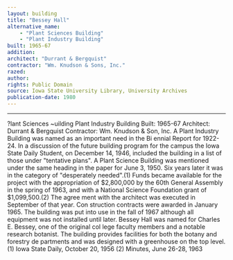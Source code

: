 ```yaml
---
layout: building
title: "Bessey Hall"
alternative_name: 
    - "Plant Sciences Building"
    - "Plant Industry Building"
built: 1965-67
addition:
architect: "Durrant & Bergquist"
contractor: "Wm. Knudson & Sons, Inc."
razed: 
author:
rights: Public Domain
source: Iowa State University Library, University Archives
publication-date: 1980 
---
```

---
?lant Sciences ~uilding 
Plant Industry Building 
Built: 1965-67 Architect: Durrant & Bergquist Contractor: Wm. Knudson & Son, Inc. 
A Plant Industry Building was named as an important need in the Bi ennial Report for 1922-24. In a discussion of the future building program for the campus the Iowa State Daily Student, on December 14, 1946, included the building in a list of those under "tentative plans". A Plant Science Building was mentioned under the same heading in the paper for June 3, 1950. Six years later it was in the category of "desperately needed".(1) 
Funds became available for the project with the appropriation of $2,800,000 by the 60th General Assembly in the spring of 1963, and with a National Science Foundation grant of $1,099,500.(2) The agree ment with the architect was executed in September of that year. Con struction contracts were awarded in January 1965. The building was put into use in the fall of 1967 although all equipment was not installed until later. 
Bessey Hall was named for Charles E. Bessey, one of the original col 
lege faculty members and a notable research botanist. 
The building provides facilities for both the botany and forestry de partments and was designed with a greenhouse on the top level. 
(1) Iowa State Daily, October 20, 1956 (2) Minutes, June 26-28, 1963